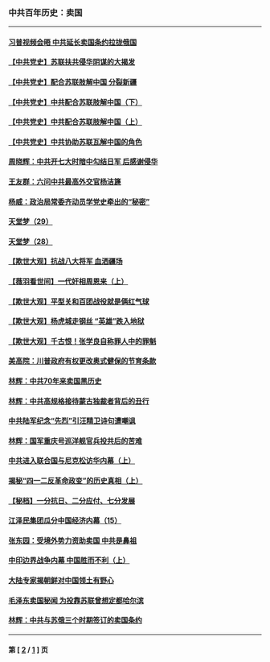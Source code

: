 ### 中共百年历史：卖国
---
#### [习普视频会晤 中共延长卖国条约拉拢俄国](../../pages/nf1176117/n13060971.md?12150430) 
#### [【中共党史】苏联扶共侵华阴谋的大揭发](../../pages/nf1176117/n13056050.md?12150430) 
#### [【中共党史】配合苏联肢解中国 分裂新疆](../../pages/nf1176117/n13040700.md?12150430) 
#### [【中共党史】中共配合苏联肢解中国（下）](../../pages/nf1176117/n13035660.md?12150430) 
#### [【中共党史】中共配合苏联肢解中国（上）](../../pages/nf1176117/n13030262.md?12150430) 
#### [【中共党史】中共协助苏联瓦解中国的角色](../../pages/nf1176117/n13018109.md?12150430) 
#### [周晓辉：中共开七大时暗中勾结日军 后感谢侵华](../../pages/nf1176117/n12921960.md?12150430) 
#### [王友群：六问中共最高外交官杨洁篪](../../pages/nf1176117/n12836495.md?12150430) 
#### [杨威：政治局常委齐动员学党史牵出的“秘密”](../../pages/nf1176117/n12764642.md?12150430) 
#### [天堂梦（29）](../../pages/nf1176117/n12408465.md?12150430) 
#### [天堂梦（28）](../../pages/nf1176117/n12408309.md?12150430) 
#### [【欺世大观】抗战八大将军 血洒疆场](../../pages/nf1176117/n12357044.md?12150430) 
#### [【薇羽看世间】一代奸相周恩来（上）](../../pages/nf1176117/n12401109.md?12150430) 
#### [【欺世大观】平型关和百团战役就是俩红气球](../../pages/nf1176117/n12359157.md?12150430) 
#### [【欺世大观】杨虎城走钢丝 “英雄”跌入地狱](../../pages/nf1176117/n12358840.md?12150430) 
#### [【欺世大观】千古恨！张学良自称罪人中的罪魁](../../pages/nf1176117/n12358629.md?12150430) 
#### [美高院：川普政府有权更改奥式健保的节育条款](../../pages/nf1176117/n12242171.md?12150430) 
#### [林辉：中共70年来卖国黑历史](../../pages/nf1176117/n11552181.md?12150430) 
#### [林辉：中共高规格接待蒙古独裁者背后的丑行](../../pages/nf1176117/n11225005.md?12150430) 
#### [中共陆军纪念“先烈”引汪精卫诗句遭嘲讽](../../pages/nf1176117/n11153345.md?12150430) 
#### [林辉：国军重庆号巡洋舰官兵投共后的苦难](../../pages/nf1176117/n10997801.md?12150430) 
#### [中共进入联合国与尼克松访华内幕（上）](../../pages/nf1176117/n10138788.md?12150430) 
#### [揭秘“四一二反革命政变”的历史真相（上）](../../pages/nf1176117/n9996650.md?12150430) 
#### [【秘档】一分抗日、二分应付、七分发展](../../pages/nf1176117/n9331484.md?12150430) 
#### [江泽民集团瓜分中国经济内幕（15）](../../pages/nf1176117/n9268584.md?12150430) 
#### [张东园：受境外势力资助卖国 中共是鼻祖](../../pages/nf1176117/n9272480.md?12150430) 
#### [中印边界战争内幕 中国胜而不利（上）](../../pages/nf1176117/n9252458.md?12150430) 
#### [大陆专家揭朝鲜对中国领土有野心](../../pages/nf1176117/n9074056.md?12150430) 
#### [毛泽东卖国秘闻 为投靠苏联曾想定都哈尔滨](../../pages/nf1176117/n9058631.md?12150430) 
#### [林辉：中共与苏俄三个时期签订的卖国条约](../../pages/nf1176117/n9036062.md?12150430) 

---
#### 第 [ [2](./2.md?12150430) / [1](./1.md?12150430) ] 页
